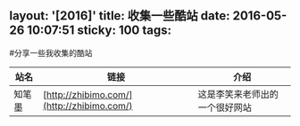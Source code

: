 layout: '[2016]'
title: 收集一些酷站
date: 2016-05-26 10:07:51
sticky: 100
tags:
---


#分享一些我收集的酷站

|站名|链接|介绍|
|----|----|----|
|知笔墨|[http://zhibimo.com/](http://zhibimo.com/)|这是李笑来老师出的一个很好网站|
